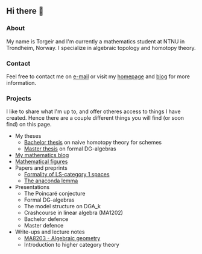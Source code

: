## Hi there 👋

### About

My name is Torgeir and I'm currently a mathematics student at NTNU in Trondheim, Norway. I specialize in algebraic topology and homotopy theory.

### Contact

Feel free to contact me on [e-mail](mailto:torgeiraamboe@gmail.com) or visit my [homepage](https://folk.ntnu.no/torgeaam/) and [blog](https://torgeiraamboe.github.io/) for more information. 

### Projects

I like to share what I'm up to, and offer otheres access to things I have created. Hence there are a couple different things you will find (or soon find) on this page. 

 - My theses
     - [Bachelor thesis](https://github.com/torgeiraamboe/bachelor_thesis) on naive homotopy theory for schemes 
     - [Master thesis](https://github.com/torgeiraamboe/master_thesis) on formal DG-algebras 
 - [My mathematics blog](https://github.com/torgeiraamboe/torgeiraamboe.github.io)
 - [Mathematical figures](https://github.com/torgeiraamboe/mathematical_figures)
 - Papers and preprints
     - [Formality of LS-category 1 spaces](https://github.com/torgeiraamboe/formality_of_lscat1_spaces)
     - [The anaconda lemma](https://github.com/torgeiraamboe/anaconda_lemma)
 - Presentations
     - The Poincaré conjecture
     - Formal DG-algebras
     - The model structure on DGA_k
     - Crashcourse in linear algebra (MA1202)
     - Bachelor defence
     - Master defence
 - Write-ups and lecture notes
     - [MA8203 - Algebraic geometry](https://github.com/torgeiraamboe/MA8203-lecture_notes)
     - Introduction to higher category theory


